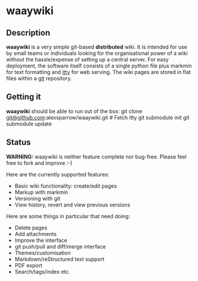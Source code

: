 waaywiki
==================

Description
-------------------
**waaywiki** is a very simple git-based **distributed** wiki. It is intended for
use by small teams or individuals looking for the organisational power of a wiki
without the hassle/expense of setting up a central server. For easy deployment,
the software itself consists of a single python file plus markmin for text
formatting and [itty](https://github.com/toastdriven/itty) for web serving. The
wiki pages are stored in flat files within a [git](http://www.git-scm.com)
repository.

Getting it
-----------------
**waaywiki** should be able to run out of the box:
     git clone git@github.com:alexsparrow/waaywiki.git
     # Fetch itty
     git submodule init
     git submodule update

Status
------------------
**WARNING:** waaywiki is neither feature complete nor bug-free. Please feel free
to fork and improve :-)

Here are the currently supported features:
 *  Basic wiki functionality: create/edit pages
 *  Markup with markmin
 *  Versioning with git
 *  View history, revert and view previous versions

Here are some things in particular that need doing:
 *  Delete pages
 *  Add attachments
 *  Improve the interface
 *  git push/pull and diff/merge interface
 *  Themes/customisation
 *  Markdown/reStructured text support
 *  PDF export
 *  Search/tags/index etc.

